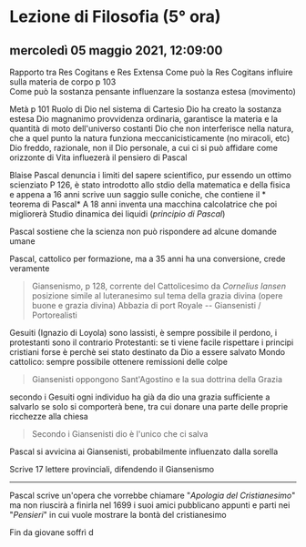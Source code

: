 # Lezione di Filosofia (5° ora)

## mercoledì 05 maggio 2021, 12:09:00

Rapporto tra Res Cogitans e Res Extensa
Come può la Res Cogitans influire sulla materia de corpo
p 103	
Come può la sostanza pensante influenzare la sostanza estesa (movimento)

Metà p 101 Ruolo di Dio nel sistema di Cartesio
Dio ha creato la sostanza estesa
Dio magnanimo
provvidenza ordinaria, garantisce la materia e la quantità di moto dell'universo costanti
Dio che non interferisce nella natura, che a quel punto la natura funziona meccanicisticamente (no miracoli, etc)
Dio freddo, razionale, non il Dio personale, a cui ci si può affidare come orizzonte di Vita
influezerà il pensiero di Pascal


Blaise Pascal denuncia i limiti del sapere scientifico, pur essendo un ottimo scienziato
P 126, è stato introdotto allo stdio della matematica e della fisica e appena a 16 anni scrive uun saggio sulle coniche, che contiene il * teorema di Pascal* 
A 18 anni inventa una macchina calcolatrice che poi migliorerà
Studio dinamica dei liquidi (*principio di Pascal*)

Pascal sostiene che la scienza non può rispondere ad alcune domande umane

Pascal, cattolico per formazione, ma a 35 anni ha una conversione, crede veramente

> Giansenismo, p 128, corrente del Cattolicesimo
> da *Cornelius Iansen*
> posizione simile al luteranesimo sul tema della grazia divina (opere buone e grazia divina)
> Abbazia di port Royale  --  Giansenisti / Portorealisti

Gesuiti (Ignazio di Loyola) sono lassisti, è sempre possibile il perdono, i protestanti sono il contrario
Protestanti: se ti viene facile rispettare i principi cristiani forse è perchè sei stato destinato da Dio a essere salvato
Mondo cattolico: sempre possibile ottenere remissioni delle colpe

   

> Giansenisti oppongono Sant'Agostino e la sua dottrina della Grazia

secondo i Gesuiti ogni individuo ha già da dio una grazia sufficiente a salvarlo se solo si comporterà bene, tra cui donare una parte delle proprie ricchezze alla chiesa

> Secondo i Giansenisti dio è l'unico che ci salva  

Pascal si avvicina ai Giansenisti, probabilmente influenzato dalla sorella

Scrive 17 lettere provinciali, difendendo il Giansenismo

---

Pascal scrive un'opera che vorrebbe chiamare "*Apologia del Cristianesimo*" ma non riuscirà a finirla nel 1699 i suoi amici pubblicano appunti e parti nei "*Pensieri*" in cui vuole  mostrare la bontà del cristianesimo

Fin da giovane soffrì d
<!--stackedit_data:
eyJoaXN0b3J5IjpbMjAwNjM0MDc2OF19
-->